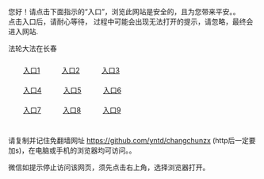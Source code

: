 您好！请点击下面指示的“入口”，浏览此网站是安全的，且为您带来平安。。 <br/>
点击入口后，请耐心等待， 过程中可能会出现无法打开的提示，请忽略，最终会进入网站. </br>

法轮大法在长春<br/>
<div style="padding:10px"><a style="margin:20px" target="_blank" href="https://d1st14r1n5rqql.cloudfront.net/2Qpsp?xdjkjkm" id="ccLink1" rel="nofollow">入口1</a> <a target="_blank" style="margin:20px" href="https://dgvoryvqrx4a8.cloudfront.net/2Qpsp?xvlgmf" id="ccLink2" rel="nofollow">入口2</a> <a style="margin:20px" target="_blank" href="https://d11guanplp2aks.cloudfront.net/2Qpsp?jzezuqq" id="ccLink3" rel="nofollow">入口3</a></div>

<div style="padding:10px" ><a style="margin:20px" target="_blank" href="https://d1st14r1n5rqql.cloudfront.net/2Qpsp?xdjkjkm" id="ccLink4" rel="nofollow">入口4</a> <a style="margin:20px" href="https://dgvoryvqrx4a8.cloudfront.net/2Qpsp?xvlgmf" target="_blank" id="ccLink5" rel="nofollow">入口5</a> <a style="margin:20px" href="https://d11guanplp2aks.cloudfront.net/2Qpsp?jzezuqq" target="_blank" id="ccLink6" rel="nofollow">入口6</a></div>

<div style="padding:10px"><a style="margin:20px" target="_blank" href="https://d1st14r1n5rqql.cloudfront.net/2Qpsp?xdjkjkm" id="ccLink7" rel="nofollow">入口7</a> <a style="margin:20px" href="https://dgvoryvqrx4a8.cloudfront.net/2Qpsp?xvlgmf" target="_blank" id="ccLink8" rel="nofollow">入口8</a> <a style="margin:20px" target="_blank" href="https://d11guanplp2aks.cloudfront.net/2Qpsp?jzezuqq" id="ccLink9" rel="nofollow">入口9</a></div>

<br/>



请复制并记住免翻墙网址 https://github.com/yntd/changchunzx (http后一定要加s)，在电脑或手机的浏览器均可访问。。<br/>

微信如提示停止访问该网页，须先点击右上角，选择浏览器打开。
